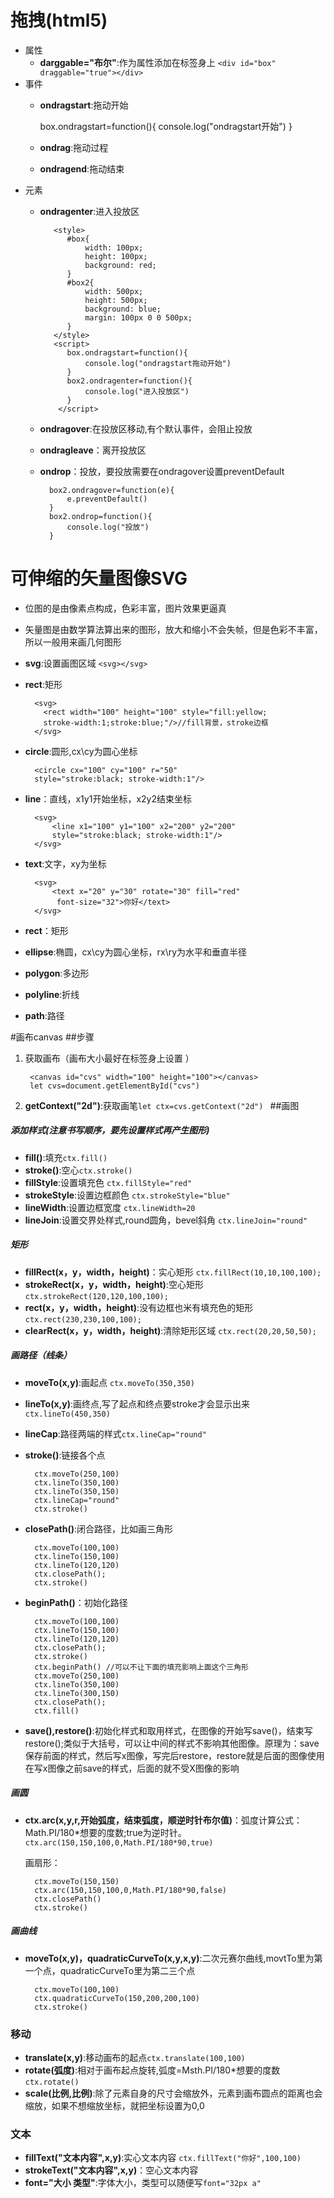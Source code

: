 # 拖拽(html5)
- 属性
	- **darggable="布尔"**:作为属性添加在标签身上  ```<div id="box" draggable="true"></div>```
- 事件
	- **ondragstart**:拖动开始

		 box.ondragstart=function(){
            console.log("ondragstart开始")
        }
	- **ondrag**:拖动过程
	- **ondragend**:拖动结束
- 元素
	- **ondragenter**:进入投放区
	
			 <style>
		        #box{
		            width: 100px;
		            height: 100px;
		            background: red;
		        }
		        #box2{
		            width: 500px;
		            height: 500px;
		            background: blue;
		            margin: 100px 0 0 500px;
		        }
	   		 </style>
			 <script>
		        box.ondragstart=function(){
		            console.log("ondragstart拖动开始")
		        }
		        box2.ondragenter=function(){
		            console.log("进入投放区")
	            }
	  		  </script>


	- **ondragover**:在投放区移动,有个默认事件，会阻止投放
	- **ondragleave**：离开投放区
	- **ondrop**：投放，要投放需要在ondragover设置preventDefault

			box2.ondragover=function(e){
	      		e.preventDefault()
	        }
	        box2.ondrop=function(){
	            console.log("投放")
	        }


# 可伸缩的矢量图像SVG
- 位图的是由像素点构成，色彩丰富，图片效果更逼真
- 矢量图是由数学算法算出来的图形，放大和缩小不会失帧，但是色彩不丰富，所以一般用来画几何图形
- **svg**:设置画图区域 ```<svg></svg>```
- **rect**:矩形 

	 	<svg>
       	  <rect width="100" height="100" style="fill:yellow;
		  stroke-width:1;stroke:blue;"/>//fill背景，stroke边框
     	</svg>

- **circle**:圆形,cx\cy为圆心坐标

		<circle cx="100" cy="100" r="50" 
        style="stroke:black; stroke-width:1"/>
- **line**：直线，x1y1开始坐标，x2y2结束坐标
  	
		<svg>
	        <line x1="100" y1="100" x2="200" y2="200" 
	        style="stroke:black; stroke-width:1"/>
	    </svg>
- **text**:文字，xy为坐标

		<svg>
			<text x="20" y="30" rotate="30" fill="red"  
			 font-size="32">你好</text>
 		</svg>
- **rect**：矩形
- **ellipse**:椭圆，cx\cy为圆心坐标，rx\ry为水平和垂直半径
- **polygon**:多边形
- **polyline**:折线
- **path**:路径

#画布canvas
##步骤
1. 获取画布（画布大小最好在标签身上设置 ）
	

		<canvas id="cvs" width="100" height="100"></canvas>
		let cvs=document.getElementById("cvs") 

2. **getContext("2d")**:获取画笔```let ctx=cvs.getContext("2d") ```
##画图
##### 添加样式(注意书写顺序，要先设置样式再产生图形)
- **fill()**:填充```ctx.fill()```
- **stroke()**:空心```ctx.stroke()```
- **fillStyle**:设置填充色
	 ```ctx.fillStyle="red"```
- **strokeStyle**:设置边框颜色
	 ```ctx.strokeStyle="blue"```
- **lineWidth**:设置边框宽度
	 ```ctx.lineWidth=20```
- **lineJoin**:设置交界处样式,round圆角，bevel斜角
  	 ```ctx.lineJoin="round"```

##### 矩形
- **fillRect(x，y，width，height)**：实心矩形  ```ctx.fillRect(10,10,100,100);```
- **strokeRect(x，y，width，height)**:空心矩形  ```ctx.strokeRect(120,120,100,100);```
- **rect(x，y，width，height)**:没有边框也米有填充色的矩形  ```ctx.rect(230,230,100,100);```
- **clearRect(x，y，width，height)**:清除矩形区域
 ```ctx.rect(20,20,50,50);```


##### 画路径（线条）
- **moveTo(x,y)**:画起点 ```ctx.moveTo(350,350)```
- **lineTo(x,y)**:画终点,写了起点和终点要stroke才会显示出来  ```ctx.lineTo(450,350)```
- **lineCap**:路径两端的样式```ctx.lineCap="round"```
- **stroke()**:链接各个点

	    ctx.moveTo(250,100)
        ctx.lineTo(350,100)
        ctx.lineTo(350,150)
		ctx.lineCap="round"
        ctx.stroke()
- **closePath()**:闭合路径，比如画三角形

		ctx.moveTo(100,100)
        ctx.lineTo(150,100)
        ctx.lineTo(120,120)
        ctx.closePath();
        ctx.stroke()
- **beginPath()**：初始化路径
	
        ctx.moveTo(100,100)
        ctx.lineTo(150,100)
        ctx.lineTo(120,120)
        ctx.closePath();
        ctx.stroke()
        ctx.beginPath() //可以不让下面的填充影响上面这个三角形
        ctx.moveTo(250,100)
        ctx.lineTo(350,100)
        ctx.lineTo(300,150)
        ctx.closePath();
        ctx.fill()

- **save(),restore()**:初始化样式和取用样式，在图像的开始写save()，结束写restore();类似于大括号，可以让中间的样式不影响其他图像。原理为：save保存前面的样式，然后写x图像，写完后restore，restore就是后面的图像使用在写x图像之前save的样式，后面的就不受X图像的影响
##### 画圆
- **ctx.arc(x,y,r,开始弧度，结束弧度，顺逆时针布尔值)**：弧度计算公式：Math.PI/180*想要的度数;true为逆时针。
```ctx.arc(150,150,100,0,Math.PI/180*90,true)```

 	画扇形：  

		ctx.moveTo(150,150)
	    ctx.arc(150,150,100,0,Math.PI/180*90,false)
	    ctx.closePath()
	    ctx.stroke()

##### 画曲线
- **moveTo(x,y)，quadraticCurveTo(x,y,x,y)**:二次元赛尔曲线,movtTo里为第一个点，quadraticCurveTo里为第二三个点

 		ctx.moveTo(100,100)
        ctx.quadraticCurveTo(150,200,200,100)
        ctx.stroke()



### 移动
- **translate(x,y)**:移动画布的起点```ctx.translate(100,100)```
- **rotate(弧度)**:相对于画布起点旋转,弧度=Msth.PI/180*想要的度数```ctx.rotate()```
- **scale(比例,比例)**:除了元素自身的尺寸会缩放外，元素到画布圆点的距离也会缩放，如果不想缩放坐标，就把坐标设置为0,0

### 文本
- **fillText("文本内容",x,y)**:实心文本内容  ```ctx.fillText("你好",100,100)```
- **strokeText("文本内容",x,y)**：空心文本内容
- **font="大小 类型"**:字体大小，类型可以随便写```font="32px a"```